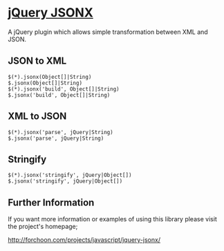 # [jQuery JSONX](http://forchoon.com/projects/javascript/jquery-jsonx/)

A jQuery plugin which allows simple transformation between XML and
JSON.

## JSON to XML

```
$(*).jsonx(Object[]|String)
$.jsonx(Object[]|String)
$(*).jsonx('build', Object[]|String)
$.jsonx('build', Object[]|String)
```

## XML to JSON

```
$(*).jsonx('parse', jQuery|String)
$.jsonx('parse', jQuery|String)
```

## Stringify

```
$(*).jsonx('stringify', jQuery|Object[])
$.jsonx('stringify', jQuery|Object[])
```

## Further Information

If you want more information or examples of using this library please visit the
project's homepage;

<http://forchoon.com/projects/javascript/jquery-jsonx/>